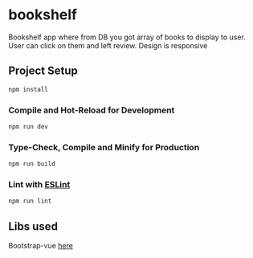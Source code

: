 # bookshelf

Bookshelf app where from DB you got array of books to display to user. User can click on them and left review.
Design is responsive

## Project Setup

```sh
npm install
```

### Compile and Hot-Reload for Development

```sh
npm run dev
```

### Type-Check, Compile and Minify for Production

```sh
npm run build
```

### Lint with [ESLint](https://eslint.org/)

```sh
npm run lint
```

## Libs used
Bootstrap-vue [here](https://bootstrap-vue-next.github.io/bootstrap-vue-next/docs.html)